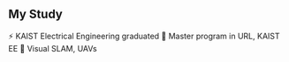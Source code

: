 <!--
**jeewon-kim1127/jeewon-kim1127** is a ✨ _special_ ✨ repository because its `README.md` (this file) appears on your GitHub profile.
-->
## My Study
⚡ KAIST Electrical Engineering graduated
🌱 Master program in URL, KAIST EE
💬 Visual SLAM, UAVs
